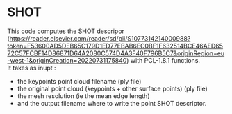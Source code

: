 # SHOT
This code computes the SHOT descripor (https://reader.elsevier.com/reader/sd/pii/S1077314214000988?token=F53600AD5DEB65C179D1ED77EBAB6EC0BF1F632514BCE46AED6572C57FCBF14D86871D64A2080C574D4A3F40F796B5C7&originRegion=eu-west-1&originCreation=20220731175840) with PCL-1.8.1 functions. <br />
It takes as inupt : <br />
- the keypoints point cloud filename (ply file) <br />
- the original point cloud (keypoints + other surface points) (ply file) <br />
- the mesh resolution (ie the mean edge length) <br />
- and the output filename where to write the point SHOT descriptor. 


